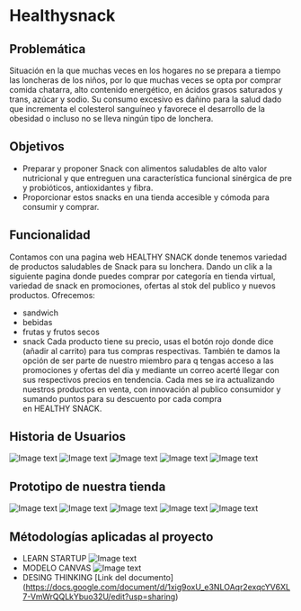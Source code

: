 # Healthysnack
## Problemática
Situación en la que muchas veces en los hogares no se prepara a tiempo las loncheras de los niños, por lo que muchas veces se opta por comprar comida chatarra, alto contenido energético, en ácidos grasos saturados y trans, azúcar y sodio. Su consumo excesivo es dañino para la salud dado que incrementa el colesterol sanguíneo y favorece el desarrollo de la obesidad o  incluso no se lleva ningún tipo de lonchera.
## Objetivos
* Preparar y proponer Snack con alimentos saludables de alto valor nutricional y que entreguen una característica funcional sinérgica de pre y probióticos, antioxidantes y fibra.
* Proporcionar estos snacks en una tienda accesible y cómoda para consumir y comprar.
## Funcionalidad
Contamos con una pagina web HEALTHY SNACK  donde tenemos variedad de productos saludables de Snack para su lonchera.
Dando un clik a la siguiente pagina donde puedes comprar por categoría en tienda virtual, variedad de snack en  promociones, ofertas al stok del publico y nuevos productos.
Ofrecemos:
* sandwich
* bebidas
* frutas y frutos secos
* snack
Cada producto tiene su precio, usas el botón rojo donde dice (añadir al carrito) para tus compras respectivas. También te damos la opción de ser parte de nuestro miembro para q tengas acceso a las promociones y ofertas del día y mediante un correo acerté llegar con sus respectivos precios en tendencia. 
Cada mes se ira actualizando nuestros productos en venta, con innovación al publico consumidor y sumando puntos para su descuento por cada compra en HEALTHY SNACK.
## Historia de Usuarios
![Image text](https://github.com/RadiaJoyG6/Healthysnack/blob/main/Historia%20de%20usuarios/1.png)
![Image text](https://github.com/RadiaJoyG6/Healthysnack/blob/main/Historia%20de%20usuarios/2.png)
![Image text](https://github.com/RadiaJoyG6/Healthysnack/blob/main/Historia%20de%20usuarios/3.png)
![Image text](https://github.com/RadiaJoyG6/Healthysnack/blob/main/Historia%20de%20usuarios/4.png)
![Image text](https://github.com/RadiaJoyG6/Healthysnack/blob/main/Historia%20de%20usuarios/5.png)
## Prototipo de nuestra tienda
![Image text](https://github.com/RadiaJoyG6/Healthysnack/blob/main/1.jpg)
![Image text](https://github.com/RadiaJoyG6/Healthysnack/blob/main/2.jpg)
![Image text](https://github.com/RadiaJoyG6/Healthysnack/blob/main/3.jpg)
![Image text](https://github.com/RadiaJoyG6/Healthysnack/blob/main/4.jpg)
![Image text](https://github.com/RadiaJoyG6/Healthysnack/blob/main/5.jpg)
## Métodologías aplicadas al proyecto
* LEARN STARTUP
![Image text](https://github.com/RadiaJoyG6/Healthysnack/blob/main/Metodolog%C3%ADas/Learn%20Startup.png)
* MODELO CANVAS
![Image text](https://github.com/RadiaJoyG6/Healthysnack/blob/main/Metodolog%C3%ADas/Modelo%20de%20negocio%20-%20Healthy%20snack%20(1)_page-0001.jpg)
* DESING THINKING
[Link del documento]
(https://docs.google.com/document/d/1xig9oxU_e3NLOAqr2exqcYV6XL7-VmWrQQLkYbuo32U/edit?usp=sharing)

